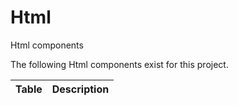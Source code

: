 # Html

Html components

The following Html components exist for this project.

| Table                     | Description       |
| ------                    | ------            |


